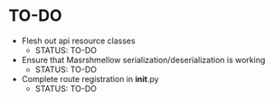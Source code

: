 # TO-DO

* Flesh out api resource classes
  + STATUS: TO-DO
* Ensure that Masrshmellow serialization/deserialization is working
  + STATUS: TO-DO
* Complete route registration in __init__.py
  + STATUS: TO-DO
